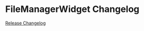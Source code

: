 # FileManagerWidget Changelog

[Release Changelog](https://github.com/spryker-shop/FileManagerWidget/releases)
